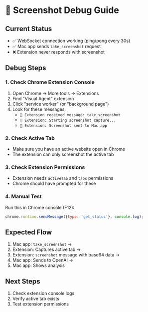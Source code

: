 # 🐛 Screenshot Debug Guide

## Current Status
- ✅ WebSocket connection working (ping/pong every 30s)
- ✅ Mac app sends `take_screenshot` request
- ❌ Extension never responds with screenshot

## Debug Steps

### 1. Check Chrome Extension Console
1. Open Chrome → More tools → Extensions
2. Find "Visual Agent" extension
3. Click "service worker" (or "background page")
4. Look for these messages:
   - `📨 Extension received message: take_screenshot`
   - `📸 Extension: Starting screenshot capture...`
   - `📸 Extension: Screenshot sent to Mac app`

### 2. Check Active Tab
- Make sure you have an active website open in Chrome
- The extension can only screenshot the active tab

### 3. Check Extension Permissions
- Extension needs `activeTab` and `tabs` permissions
- Chrome should have prompted for these

### 4. Manual Test
Run this in Chrome console (F12):
```javascript
chrome.runtime.sendMessage({type: 'get_status'}, console.log);
```

## Expected Flow
1. Mac app: `take_screenshot` →
2. Extension: Captures active tab →  
3. Extension: `screenshot` message with base64 data →
4. Mac app: Sends to OpenAI →
5. Mac app: Shows analysis

## Next Steps
1. Check extension console logs
2. Verify active tab exists
3. Test extension permissions